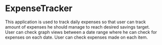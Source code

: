 # ExpenseTracker
This application is used to track daily expenses so that user can track amount of expenses he should manage to reach desired savings target.
User can check graph views between a date range where he can check for expenses on each date.
User can check expenses made on each item.
